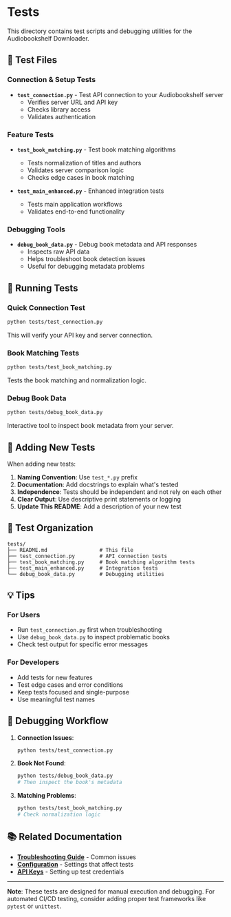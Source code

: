 # Tests

This directory contains test scripts and debugging utilities for the Audiobookshelf Downloader.

## 🧪 Test Files

### Connection & Setup Tests

- **`test_connection.py`** - Test API connection to your Audiobookshelf server
  - Verifies server URL and API key
  - Checks library access
  - Validates authentication

### Feature Tests

- **`test_book_matching.py`** - Test book matching algorithms

  - Tests normalization of titles and authors
  - Validates server comparison logic
  - Checks edge cases in book matching

- **`test_main_enhanced.py`** - Enhanced integration tests
  - Tests main application workflows
  - Validates end-to-end functionality

### Debugging Tools

- **`debug_book_data.py`** - Debug book metadata and API responses
  - Inspects raw API data
  - Helps troubleshoot book detection issues
  - Useful for debugging metadata problems

## 🚀 Running Tests

### Quick Connection Test

```bash
python tests/test_connection.py
```

This will verify your API key and server connection.

### Book Matching Tests

```bash
python tests/test_book_matching.py
```

Tests the book matching and normalization logic.

### Debug Book Data

```bash
python tests/debug_book_data.py
```

Interactive tool to inspect book metadata from your server.

## 📝 Adding New Tests

When adding new tests:

1. **Naming Convention**: Use `test_*.py` prefix
2. **Documentation**: Add docstrings to explain what's tested
3. **Independence**: Tests should be independent and not rely on each other
4. **Clear Output**: Use descriptive print statements or logging
5. **Update This README**: Add a description of your new test

## 🔧 Test Organization

```
tests/
├── README.md                 # This file
├── test_connection.py        # API connection tests
├── test_book_matching.py     # Book matching algorithm tests
├── test_main_enhanced.py     # Integration tests
└── debug_book_data.py        # Debugging utilities
```

## 💡 Tips

### For Users

- Run `test_connection.py` first when troubleshooting
- Use `debug_book_data.py` to inspect problematic books
- Check test output for specific error messages

### For Developers

- Add tests for new features
- Test edge cases and error conditions
- Keep tests focused and single-purpose
- Use meaningful test names

## 🐛 Debugging Workflow

1. **Connection Issues**:

   ```bash
   python tests/test_connection.py
   ```

2. **Book Not Found**:

   ```bash
   python tests/debug_book_data.py
   # Then inspect the book's metadata
   ```

3. **Matching Problems**:
   ```bash
   python tests/test_book_matching.py
   # Check normalization logic
   ```

## 📚 Related Documentation

- **[Troubleshooting Guide](../docs/TROUBLESHOOTING.md)** - Common issues
- **[Configuration](../docs/CONFIGURATION.md)** - Settings that affect tests
- **[API Keys](../docs/API_KEYS.md)** - Setting up test credentials

---

**Note**: These tests are designed for manual execution and debugging. For automated CI/CD testing, consider adding proper test frameworks like `pytest` or `unittest`.
